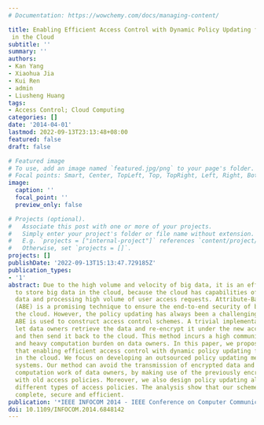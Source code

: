 ```yaml
---
# Documentation: https://wowchemy.com/docs/managing-content/

title: Enabling Efficient Access Control with Dynamic Policy Updating for Big Data
 in the Cloud
subtitle: ''
summary: ''
authors:
- Kan Yang
- Xiaohua Jia
- Kui Ren
- admin
- Liusheng Huang
tags:
- Access Control; Cloud Computing
categories: []
date: '2014-04-01'
lastmod: 2022-09-13T23:13:48+08:00
featured: false
draft: false

# Featured image
# To use, add an image named `featured.jpg/png` to your page's folder.
# Focal points: Smart, Center, TopLeft, Top, TopRight, Left, Right, BottomLeft, Bottom, BottomRight.
image:
  caption: ''
  focal_point: ''
  preview_only: false

# Projects (optional).
#   Associate this post with one or more of your projects.
#   Simply enter your project's folder or file name without extension.
#   E.g. `projects = ["internal-project"]` references `content/project/deep-learning/index.md`.
#   Otherwise, set `projects = []`.
projects: []
publishDate: '2022-09-13T15:13:47.729185Z'
publication_types:
- '1'
abstract: Due to the high volume and velocity of big data, it is an effective option
  to store big data in the cloud, because the cloud has capabilities of storing big
  data and processing high volume of user access requests. Attribute-Based Encryption
  (ABE) is a promising technique to ensure the end-to-end security of big data in
  the cloud. However, the policy updating has always been a challenging issue when
  ABE is used to construct access control schemes. A trivial implementation is to
  let data owners retrieve the data and re-encrypt it under the new access policy,
  and then send it back to the cloud. This method incurs a high communication overhead
  and heavy computation burden on data owners. In this paper, we propose a novel scheme
  that enabling efficient access control with dynamic policy updating for big data
  in the cloud. We focus on developing an outsourced policy updating method for ABE
  systems. Our method can avoid the transmission of encrypted data and minimize the
  computation work of data owners, by making use of the previously encrypted data
  with old access policies. Moreover, we also design policy updating algorithms for
  different types of access policies. The analysis show that our scheme is correct,
  complete, secure and efficient.
publication: '*IEEE INFOCOM 2014 - IEEE Conference on Computer Communications*'
doi: 10.1109/INFOCOM.2014.6848142
---
```

